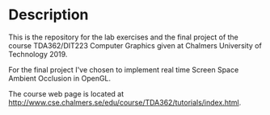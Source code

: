 # Description
This is the repository for the lab exercises and the final project of the course TDA362/DIT223 Computer Graphics given at Chalmers University of
Technology 2019.

For the final project I've chosen to implement real time Screen Space Ambient Occlusion in OpenGL.

The course web page is located at http://www.cse.chalmers.se/edu/course/TDA362/tutorials/index.html.
